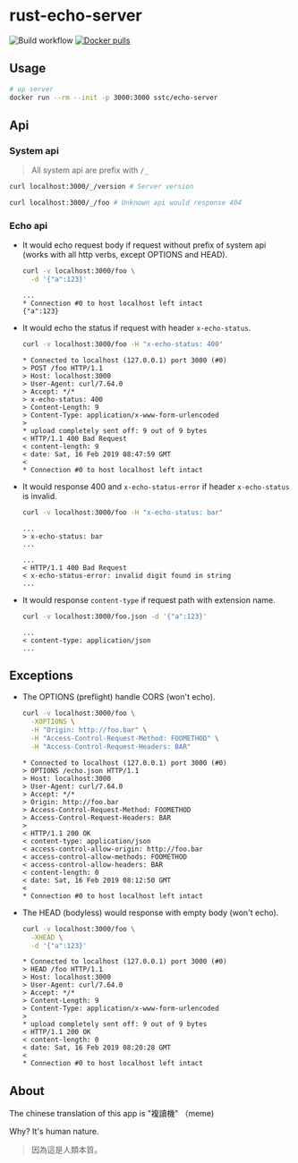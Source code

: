 # rust-echo-server

![Build workflow](https://github.com/docker-sstc/docker-echo-server/actions/workflows/main/badge.svg)
[![Docker pulls](https://img.shields.io/docker/pulls/sstc/echo-server.svg?colorB=green&style=flat)](https://cloud.docker.com/repository/docker/sstc/echo-server)

## Usage

```bash
# up server
docker run --rm --init -p 3000:3000 sstc/echo-server
```

## Api

### System api

> All system api are prefix with `/_`

```bash
curl localhost:3000/_/version # Server version

curl localhost:3000/_/foo # Unknown api would response 404
```

### Echo api

- It would echo request body if request without prefix of system api (works with all http verbs, except OPTIONS and HEAD).

  ```bash
  curl -v localhost:3000/foo \
    -d '{"a":123}'
  ```

  ```console
  ...
  * Connection #0 to host localhost left intact
  {"a":123}
  ```

- It would echo the status if request with header `x-echo-status`.

  ```bash
  curl -v localhost:3000/foo -H "x-echo-status: 400"
  ```

  ```console
  * Connected to localhost (127.0.0.1) port 3000 (#0)
  > POST /foo HTTP/1.1
  > Host: localhost:3000
  > User-Agent: curl/7.64.0
  > Accept: */*
  > x-echo-status: 400
  > Content-Length: 9
  > Content-Type: application/x-www-form-urlencoded
  >
  * upload completely sent off: 9 out of 9 bytes
  < HTTP/1.1 400 Bad Request
  < content-length: 9
  < date: Sat, 16 Feb 2019 08:47:59 GMT
  <
  * Connection #0 to host localhost left intact
  ```

- It would response 400 and `x-echo-status-error` if header `x-echo-status` is invalid.

  ```bash
  curl -v localhost:3000/foo -H "x-echo-status: bar"
  ```

  ```console
  ...
  > x-echo-status: bar
  ...

  ...
  < HTTP/1.1 400 Bad Request
  < x-echo-status-error: invalid digit found in string
  ...
  ```

- It would response `content-type` if request path with extension name.

  ```bash
  curl -v localhost:3000/foo.json -d '{"a":123}'
  ```

  ```console
  ...
  < content-type: application/json
  ...
  ```

## Exceptions

- The OPTIONS (preflight) handle CORS (won't echo).

  ```bash
  curl -v localhost:3000/foo \
    -XOPTIONS \
    -H "Origin: http://foo.bar" \
    -H "Access-Control-Request-Method: FOOMETHOD" \
    -H "Access-Control-Request-Headers: BAR"
  ```

  ```console
  * Connected to localhost (127.0.0.1) port 3000 (#0)
  > OPTIONS /echo.json HTTP/1.1
  > Host: localhost:3000
  > User-Agent: curl/7.64.0
  > Accept: */*
  > Origin: http://foo.bar
  > Access-Control-Request-Method: FOOMETHOD
  > Access-Control-Request-Headers: BAR
  >
  < HTTP/1.1 200 OK
  < content-type: application/json
  < access-control-allow-origin: http://foo.bar
  < access-control-allow-methods: FOOMETHOD
  < access-control-allow-headers: BAR
  < content-length: 0
  < date: Sat, 16 Feb 2019 08:12:50 GMT
  <
  * Connection #0 to host localhost left intact
  ```

- The HEAD (bodyless) would response with empty body (won't echo).

  ```bash
  curl -v localhost:3000/foo \
    -XHEAD \
    -d '{"a":123}'
  ```

  ```console
  * Connected to localhost (127.0.0.1) port 3000 (#0)
  > HEAD /foo HTTP/1.1
  > Host: localhost:3000
  > User-Agent: curl/7.64.0
  > Accept: */*
  > Content-Length: 9
  > Content-Type: application/x-www-form-urlencoded
  >
  * upload completely sent off: 9 out of 9 bytes
  < HTTP/1.1 200 OK
  < content-length: 0
  < date: Sat, 16 Feb 2019 08:20:28 GMT
  <
  * Connection #0 to host localhost left intact
  ```

## About

The chinese translation of this app is "複讀機" （meme)

Why? It's human nature.

> 因為這是人類本質。
